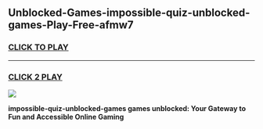 
## Unblocked-Games-impossible-quiz-unblocked-games-Play-Free-afmw7
<h3>
<a href="https://premium76.site?title=impossible-quiz-unblocked-games&ref=17A">CLICK TO PLAY</a></h3>
<hr>

<h3>
<a href="https://premium76.site?title=impossible-quiz-unblocked-games&ref=17A">CLICK 2 PLAY</a>
  
</h3>

<a href="https://premium76.site?title=impossible-quiz-unblocked-games&ref=17A"><img src="https://clearcache.store/games.png"></a>


**impossible-quiz-unblocked-games games unblocked: Your Gateway to Fun and Accessible Online Gaming**
